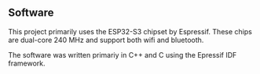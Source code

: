 ## Software

This project primarily uses the ESP32-S3 chipset by Espressif. These chips are dual-core 240 MHz and support both wifi and bluetooth.

The software was written primariy in C++ and C using the Epressif IDF framework.